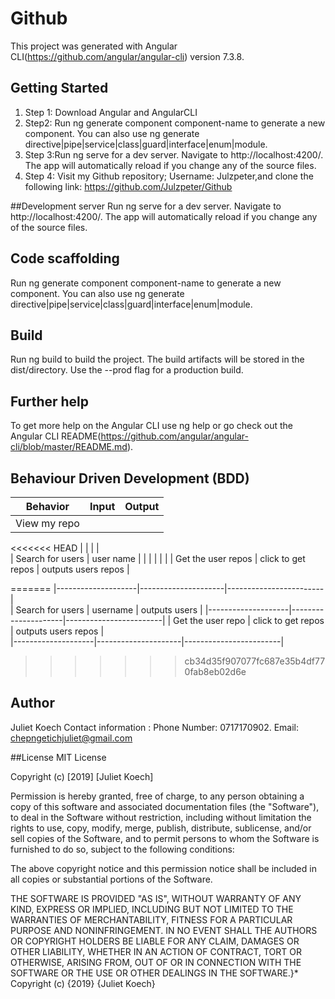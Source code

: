 # Github

This project was generated with Angular CLI(https://github.com/angular/angular-cli) version 7.3.8.

## Getting Started

1) Step 1: Download Angular and AngularCLI
2) Step2: Run ng generate component component-name to generate a new component. You can also use ng generate directive|pipe|service|class|guard|interface|enum|module. 
 3) Step 3:Run ng serve for a dev server. Navigate to http://localhost:4200/. The app will automatically reload if you change any of the source files.
 4) Step 4: Visit my Github repository; Username: Julzpeter,and clone the following link: https://github.com/Julzpeter/Github

 ##Development server
 Run ng serve for a dev server. Navigate to http://localhost:4200/. The app will automatically reload if you change any of the source files.



## Code scaffolding

Run ng generate component component-name to generate a new component. You can also use ng generate directive|pipe|service|class|guard|interface|enum|module.

## Build

Run ng build to build the project. The build artifacts will be stored in the dist/directory. Use the --prod flag for a production build.

## Further help

To get more help on the Angular CLI use ng help or go check out the Angular CLI README(https://github.com/angular/angular-cli/blob/master/README.md).


## Behaviour Driven Development (BDD)

 |   Behavior         |   Input             |  Output                |
 |--------------------|---------------------|------------------------|
 |View my repo        |                     |                        |
<<<<<<< HEAD
 |                    |                     |                        |               
 | Search for users   |  user name          |                        |
 |                    |                     |                        |
 | Get the user repos | click to get repos  |   outputs users repos  |  
 
=======
 |--------------------|---------------------|------------------------|               
 | Search for users   |  username           |  outputs users         |
 |--------------------|---------------------|------------------------|
 | Get the user repo  |  click to get repos |  outputs users repos   |  
 |--------------------|---------------------|------------------------|
>>>>>>> cb34d35f907077fc687e35b4df770fab8eb02d6e


 ## Author
Juliet Koech 
Contact information : Phone Number: 0717170902. Email: chepngetichjuliet@gmail.com

##License
MIT License

Copyright (c) [2019] [Juliet Koech]

Permission is hereby granted, free of charge, to any person obtaining a copy of this software and associated documentation files (the "Software"), to deal in the Software without restriction, including without limitation the rights to use, copy, modify, merge, publish, distribute, sublicense, and/or sell copies of the Software, and to permit persons to whom the Software is furnished to do so, subject to the following conditions:

The above copyright notice and this permission notice shall be included in all copies or substantial portions of the Software.

THE SOFTWARE IS PROVIDED "AS IS", WITHOUT WARRANTY OF ANY KIND, EXPRESS OR IMPLIED, INCLUDING BUT NOT LIMITED TO THE WARRANTIES OF MERCHANTABILITY, FITNESS FOR A PARTICULAR PURPOSE AND NONINFRINGEMENT. IN NO EVENT SHALL THE AUTHORS OR COPYRIGHT HOLDERS BE LIABLE FOR ANY CLAIM, DAMAGES OR OTHER LIABILITY, WHETHER IN AN ACTION OF CONTRACT, TORT OR OTHERWISE, ARISING FROM, OUT OF OR IN CONNECTION WITH THE SOFTWARE OR THE USE OR OTHER DEALINGS IN THE SOFTWARE.}* Copyright (c) {2019} {Juliet Koech}
